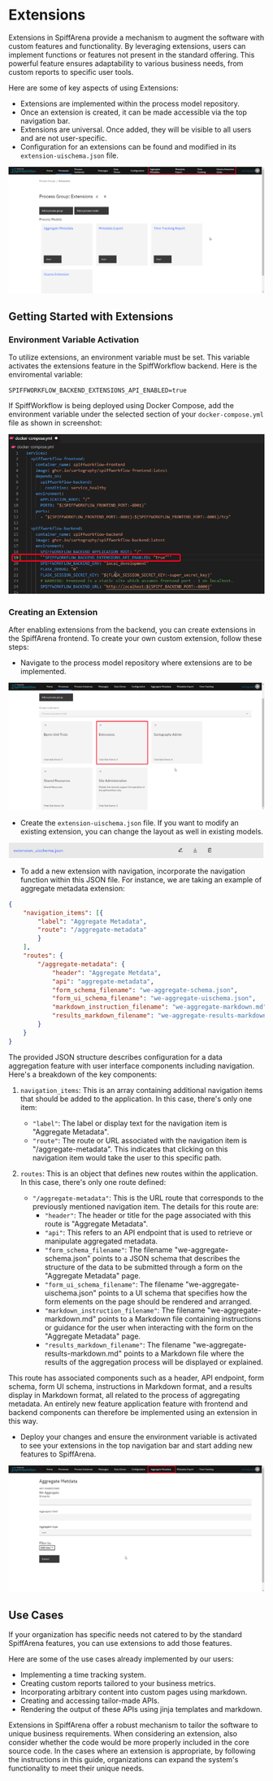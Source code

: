 # Extensions

Extensions in SpiffArena provide a mechanism to augment the software with custom features and functionality.
By leveraging extensions, users can implement functions or features not present in the standard offering.
This powerful feature ensures adaptability to various business needs, from custom reports to specific user tools.

Here are some of key aspects of using Extensions:
-   Extensions are implemented within the process model repository.
-   Once an extension is created, it can be made accessible via the top navigation bar.
-   Extensions are universal. Once added, they will be visible to all users and are not user-specific.
-   Configuration for an extensions can be found and modified in its `extension-uischema.json` file.

![Extensions](images/Extensions_dashboard.png)

## Getting Started with Extensions

### Environment Variable Activation

To utilize extensions, an environment variable must be set.
This variable activates the extensions feature in the SpiffWorkflow backend.
Here is the enviromental variable:

    SPIFFWORKFLOW_BACKEND_EXTENSIONS_API_ENABLED=true

If SpiffWorkflow is being deployed using Docker Compose, add the environment variable under the selected section of your `docker-compose.yml` file as shown in screenshot:

![Enviromental variable](images/Extensions2.png)

### Creating an Extension
After enabling extensions from the backend, you can create extensions in the SpiffArena frontend.
To create your own custom extension, follow these steps:

-   Navigate to the process model repository where extensions are to be implemented.

![Extension Process Group](images/Extension1.png)
    
-   Create the `extension-uischema.json` file. If you want to modify an existing extension, you can change the layout as well in existing models.

![Extension](images/Extension_UI_schema.png)
    
-   To add a new extension with navigation, incorporate the navigation function within this JSON file. For instance, we are taking an example of aggregate metadata extension:

``` json
{
    "navigation_items": [{
        "label": "Aggregate Metadata",
        "route": "/aggregate-metadata"
        }
    ],
    "routes": {
        "/aggregate-metadata": {
            "header": "Aggregate Metdata",
            "api": "aggregate-metadata",
            "form_schema_filename": "we-aggregate-schema.json",
            "form_ui_schema_filename": "we-aggregate-uischema.json",
            "markdown_instruction_filename": "we-aggregate-markdown.md",
            "results_markdown_filename": "we-aggregate-results-markdown.md"
        }
    }
}

```
The provided JSON structure describes configuration for a data aggregation feature with user interface components including navigation.
Here's a breakdown of the key components:

1. `navigation_items`: This is an array containing additional navigation items that should be added to the application. In this case, there's only one item:
   - `"label"`: The label or display text for the navigation item is "Aggregate Metadata".
   - `"route"`: The route or URL associated with the navigation item is "/aggregate-metadata". This indicates that clicking on this navigation item would take the user to this specific path.

2. `routes`: This is an object that defines new routes within the application. In this case, there's only one route defined:
   - `"/aggregate-metadata"`: This is the URL route that corresponds to the previously mentioned navigation item. The details for this route are:
     - `"header"`: The header or title for the page associated with this route is "Aggregate Metadata".
     - `"api"`: This refers to an API endpoint that is used to retrieve or manipulate aggregated metadata.
     - `"form_schema_filename"`: The filename "we-aggregate-schema.json" points to a JSON schema that describes the structure of the data to be submitted through a form on the "Aggregate Metadata" page.
     - `"form_ui_schema_filename"`: The filename "we-aggregate-uischema.json" points to a UI schema that specifies how the form elements on the page should be rendered and arranged.
     - `"markdown_instruction_filename"`: The filename "we-aggregate-markdown.md" points to a Markdown file containing instructions or guidance for the user when interacting with the form on the "Aggregate Metadata" page.
     - `"results_markdown_filename"`: The filename "we-aggregate-results-markdown.md" points to a Markdown file where the results of the aggregation process will be displayed or explained.

This route has associated components such as a header, API endpoint, form schema, form UI schema, instructions in Markdown format, and a results display in Markdown format, all related to the process of aggregating metadata.
An entirely new feature application feature with frontend and backend components can therefore be implemented using an extension in this way.

-   Deploy your changes and ensure the environment variable is activated to see your extensions in the top navigation bar and start adding new features to SpiffArena.

![Extension](images/Agregate_metadata.png)

## Use Cases

If your organization has specific needs not catered to by the standard SpiffArena features, you can use extensions to add those features.  

Here are some of the use cases already implemented by our users:
-   Implementing a time tracking system.
-   Creating custom reports tailored to your business metrics.
-   Incorporating arbitrary content into custom pages using markdown.
-   Creating and accessing tailor-made APIs.
-   Rendering the output of these APIs using jinja templates and markdown.

Extensions in SpiffArena offer a robust mechanism to tailor the software to unique business requirements.
When considering an extension, also consider whether the code would be more properly included in the core source code.
In the cases where an extension is appropriate, by following the instructions in this guide, organizations can expand the system's functionality to meet their unique needs.
